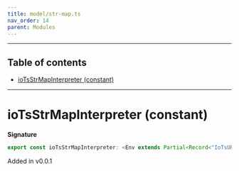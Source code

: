 ```yaml
---
title: model/str-map.ts
nav_order: 14
parent: Modules
---
```


---

<h2 class="text-delta">Table of contents</h2>

- [ioTsStrMapInterpreter (constant)](#iotsstrmapinterpreter-constant)

---

# ioTsStrMapInterpreter (constant)

**Signature**

```ts
export const ioTsStrMapInterpreter: <Env extends Partial<Record<"IoTsURI", any>>>() => ModelAlgebraStrMap2<"IoTsURI", Env> = ...
```

Added in v0.0.1
